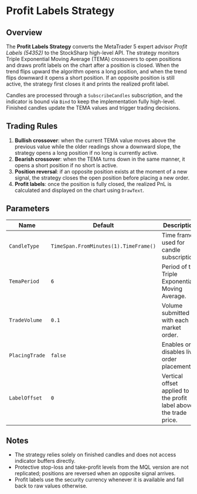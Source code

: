 # Profit Labels Strategy

## Overview

The **Profit Labels Strategy** converts the MetaTrader 5 expert advisor *Profit Labels (54352)* to the StockSharp high-level API. The strategy monitors Triple Exponential Moving Average (TEMA) crossovers to open positions and draws profit labels on the chart after a position is closed. When the trend flips upward the algorithm opens a long position, and when the trend flips downward it opens a short position. If an opposite position is still active, the strategy first closes it and prints the realized profit label.

Candles are processed through a `SubscribeCandles` subscription, and the indicator is bound via `Bind` to keep the implementation fully high-level. Finished candles update the TEMA values and trigger trading decisions.

## Trading Rules

1. **Bullish crossover**: when the current TEMA value moves above the previous value while the older readings show a downward slope, the strategy opens a long position if no long is currently active.
2. **Bearish crossover**: when the TEMA turns down in the same manner, it opens a short position if no short is active.
3. **Position reversal**: if an opposite position exists at the moment of a new signal, the strategy closes the open position before placing a new order.
4. **Profit labels**: once the position is fully closed, the realized PnL is calculated and displayed on the chart using `DrawText`.

## Parameters

| Name | Default | Description |
| ---- | ------- | ----------- |
| `CandleType` | `TimeSpan.FromMinutes(1).TimeFrame()` | Time frame used for candle subscription. |
| `TemaPeriod` | `6` | Period of the Triple Exponential Moving Average. |
| `TradeVolume` | `0.1` | Volume submitted with each market order. |
| `PlacingTrade` | `false` | Enables or disables live order placement. |
| `LabelOffset` | `0` | Vertical offset applied to the profit label above the trade price. |

## Notes

- The strategy relies solely on finished candles and does not access indicator buffers directly.
- Protective stop-loss and take-profit levels from the MQL version are not replicated; positions are reversed when an opposite signal arrives.
- Profit labels use the security currency whenever it is available and fall back to raw values otherwise.
